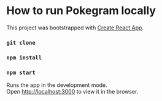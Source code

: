 # How to run Pokegram locally

This project was bootstrapped with [Create React App](https://github.com/facebook/create-react-app).

### `git clone`

### `npm install`

### `npm start`

Runs the app in the development mode.\
Open [http://localhost:3000](http://localhost:3000) to view it in the browser.
